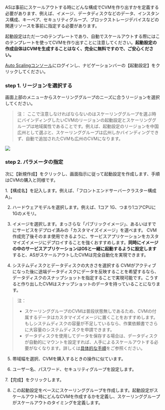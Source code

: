 ASは事前にスケールアウトする時にどんな構成でCVMを作り出すかを定義する必要があります、例えば、イメージ、データディスクなどのデータ、インスタンス構成、キーペア、セキュリティグループ、ブロックストレージデバイスなどの関連リソースを事前に指定する必要があります。

起動設定はただ一つのテンプレートであり、自動でスケールアウトする際にはこのテンプレートを使ってCVMを作り出すことに注意してください。**起動設定の作成自体はCVMを生成することはなく、完全に無料ですので、ご安心ください。**

[Auto Scalingコンソール](https://console.cloud.tencent.com/autoscaling/config)にログインし、ナビゲーションバーの【起動設定】をクリックしてください。

### step 1. リージョンを選択する

画面上部のメニューからスケーリンググループのニーズに合うリージョンを選択してください。

>注：
>ここで注意しなければならないのはスケーリンググループを選ぶ時にバインディングしたいCVMのリージョンの起動設定とスケーリンググループは地域属性であることです。例えば、起動設定のリージョンを中国広州として選ぶと、スケーリンググループは広州しかバインディングできず、自動で追加されたCVMも広州のCVMになります。

![](https://main.qcloudimg.com/raw/014744e64c1b5bb3f251a478baa84540.png)

### step 2. パラメータの指定

次に【新規作成】をクリックし、画面指示に従って起動設定を作成します、手順はCVMの購入と同様です。

1.【構成名】を記入します。例えば、「フロントエンドサーバークラスター構成A」。

2. ハードウェアモデルを選択します。例えば、1コア 1G、つまり1コアCPUに1Gのメモリ。

3. イメージを選択します。まっさらな「パブリックイメージ」、あるいはすでにサービスをデプロイ済みの「カスタマイズイメージ」を選べます。
CVM作成完了後そのまま使用できるように、サービスアプリケーションをカスタマイズイメージにデプロイすることを強くおすすめします。**同時にイメージの中のサービスアプリケーションはOSと一緒に起動するように設定します**すると、ASがスケールアウトしたCVMは完全自動化を実現できます。

4. システムディスクとデータディスクの大きさを選択する
CVMがアクティブになった後に途端データディスクにデータを反映することを希望するなら、データディスクのスナップショットを指定することで実現可能です。こうすると作り出したCVMはスナップショットのデータを持っていることになります。
> 注：
> - スケーリンググループのCVMは普段状態無しであるため、CVMの付属するデータはカスタマイズイメージに置くことをおすすめします。もしシステムディスクの容量が不足しているなら、作業依頼書でさらに大容量のシステムディスクを申請できます。
> - データディスクを使用してデータを保存する場合は、データディスクが自動的にマウントを設定すれば、人手によるスケールアウトする必要がなくなります。詳しくは[具体的な手順](https://intl.cloud.tencent.com/document/product/377/4166)をご参照ください。

5. 帯域幅を選択、CVMを購入するときの操作に似ています。

6. ユーザー名、パスワード、セキュリティグループを設定します。

7.【完成】をクリックします。

8. この起動設定をベースにスケーリンググループを作成します。起動設定がスケールアウト時にどんなCVMを作成するかを定義し、スケーリンググループがスケールアウトのタイミングを定義します。
